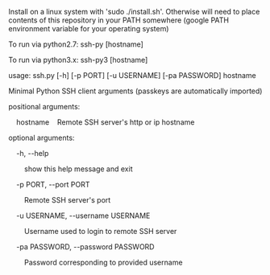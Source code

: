 Install on a linux system with 'sudo ./install.sh'. Otherwise will need to
place contents of this repository in your PATH somewhere (google PATH
environment variable for your operating system)

To run via python2.7:
ssh-py [hostname]

To run via python3.x:
ssh-py3 [hostname]


usage: ssh.py [-h] [-p PORT] [-u USERNAME] [-pa PASSWORD] hostname

Minimal Python SSH client arguments (passkeys are automatically imported)

positional arguments:

&nbsp;&nbsp;&nbsp;&nbsp;hostname&nbsp;&nbsp;&nbsp;&nbsp;Remote SSH server's http or ip hostname

optional arguments:

&nbsp;&nbsp;&nbsp;&nbsp;-h, --help 

&nbsp;&nbsp;&nbsp;&nbsp;&nbsp;&nbsp;&nbsp;&nbsp;show this help message and exit 

&nbsp;&nbsp;&nbsp;&nbsp;-p PORT, --port PORT 

&nbsp;&nbsp;&nbsp;&nbsp;&nbsp;&nbsp;&nbsp;&nbsp;Remote SSH server's port 

&nbsp;&nbsp;&nbsp;&nbsp;-u USERNAME, --username USERNAME 

&nbsp;&nbsp;&nbsp;&nbsp;&nbsp;&nbsp;&nbsp;&nbsp;Username used to login to remote SSH server 

&nbsp;&nbsp;&nbsp;&nbsp;-pa PASSWORD, --password PASSWORD 

&nbsp;&nbsp;&nbsp;&nbsp;&nbsp;&nbsp;&nbsp;&nbsp;Password corresponding to provided username

